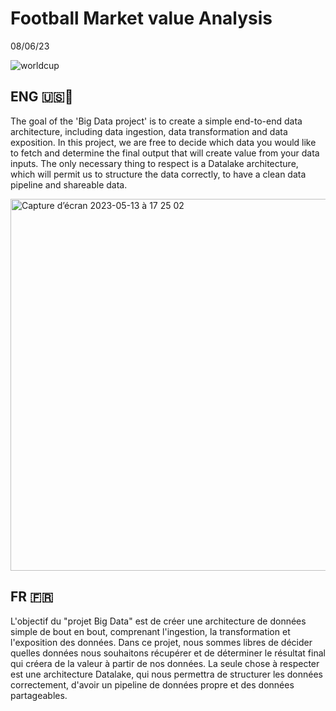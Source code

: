 # Football Market value Analysis
08/06/23


![worldcup](https://github.com/PuchToTalk/Football_market-value/assets/90144938/4d4e416f-eba6-4f86-a274-d65c918b8436)


## ENG 🇺🇸🏴󠁧󠁢󠁥󠁮󠁧󠁿

The goal of the 'Big Data project' is to create a simple end-to-end data architecture, including data ingestion, data transformation and data exposition.
In this project, we are free to decide which data you would like to fetch and determine the final output that will create value from your data inputs.
The only necessary thing to respect is a Datalake architecture, which will permit us to structure the data correctly, to have a clean data pipeline and shareable data.

<img width="595" alt="Capture d’écran 2023-05-13 à 17 25 02" src="https://github.com/PuchToTalk/Football_market-value/assets/90144938/29b6825d-076f-4ec0-8535-9cee6f77621a">


## FR 󠁧󠁢🇫🇷

L'objectif du "projet Big Data" est de créer une architecture de données simple de bout en bout, comprenant l'ingestion, la transformation et l'exposition des données.
Dans ce projet, nous sommes libres de décider quelles données nous souhaitons récupérer et de déterminer le résultat final qui créera de la valeur à partir de nos données.
La seule chose à respecter est une architecture Datalake, qui nous permettra de structurer les données correctement, d'avoir un pipeline de données propre et des données partageables.

